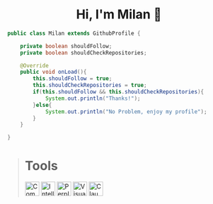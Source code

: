 # <div align="center">Hi, I'm Milan 🗻 </div>

```java
public class Milan extends GithubProfile {

    private boolean shouldFollow;
    private boolean shouldCheckRepositories;

    @Override
    public void onLoad(){
        this.shouldFollow = true;
        this.shouldCheckRepositories = true;
        if(this.shouldFollow && this.shouldCheckRepositories){
            System.out.println("Thanks!");
        }else{
            System.out.println("No Problem, enjoy my profile");
        }
    }

}

```
<blockquote>
    <h1>Tools</h1>
    <a href="https://www.comet.com/"><img alt="Comet" width="32" src="https://github.com/user-attachments/assets/0d58c61d-3c1c-43d0-b65a-f6ff95d6bb54"/></a>
    <a href="https://www.jetbrains.com/idea"><img alt="IntelliJ IDEA" width="32" src="https://github.com/user-attachments/assets/6d9fd039-7196-42b5-953f-5cf54e1434ff"/></a>
    <a href="https://www.perplexity.ai/"><img alt="Perplexity" width="32" src="https://github.com/user-attachments/assets/ee547b39-22c5-4db9-9b26-3db4e450aa36"/></a>
    <a href="https://code.visualstudio.com/"><img alt="Visual Studio Code" width="32" src="https://github.com/user-attachments/assets/1e0204f0-f59d-4f19-a5f7-8db3e3fbc02b"/></a>
    <a href="https://claude.ai/"><img alt="Claude" width="32" src="https://github.com/user-attachments/assets/7c36c6f1-7b65-4e8d-88ae-27c64b24cb1f"/></a>
</blockquote>
